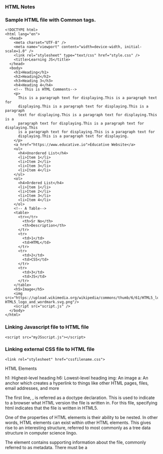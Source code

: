 ### HTML Notes

### Sample HTML file with Common tags.

```
<!DOCTYPE html>
<html lang="en">
  <head>
    <meta charset="UTF-8" />
    <meta name="viewport" content="width=device-width, initial-scale=1.0" />
    <link rel="stylesheet" type="text/css" href="style.css" />
    <title>Learning JS</title>
  </head>
  <body>
    <h1>Heading</h1>
    <h2>Heading2</h2>
    <h3>Heading 3</h3>
    <h4>Heading 4</h4>
    <!-- This is HTML Comments-->
    <p>
      This is a paragraph text for displaying.This is a paragraph text for
      displaying.This is a paragraph text for displaying.This is a paragraph
      text for displaying.This is a paragraph text for displaying.This is a
      paragraph text for displaying.This is a paragraph text for displaying.This
      is a paragraph text for displaying.This is a paragraph text for
      displaying.This is a paragraph text for displaying.
    </p>
    <a href="https://www.educative.io">Educative Website</a>
    <ul>
      <h4>Unordered List</h4>
      <li>Item 1</li>
      <li>Item 2</li>
      <li>Item 3</li>
      <li>Item 4</li>
    </ul>
    <ol>
      <h4>Ordered List</h4>
      <li>Item 1</li>
      <li>Item 2</li>
      <li>Item 3</li>
      <li>Item 4</li>
    </ol>
    <!-- A Table-->
    <table>
      <tr></tr>
        <th>Sr No</th>
        <th>Description</th>
      </tr>
      <tr>
        <td>1</td>
        <td>HTML</td>
      </tr>
      <tr>
        <td>2</td>
        <td>CSS</td>
      </tr>
      <tr>
        <td>3</td>
        <td>JS</td>
      </tr>
    </table>
    <h5>Image</h5>
    <img src="https://upload.wikimedia.org/wikipedia/commons/thumb/6/61/HTML5_logo_and_wordmark.svg/240px-HTML5_logo_and_wordmark.svg.png"/>
    <script src="script.js" />
  </body>
</html>

```

### Linking Javascript file to HTML file

```
<script src="myJSscript.js"></script>
```

### Linking external CSS file to HTML file

```
<link rel="stylesheet" href="cssfilename.css">
```

HTML Elements

h1: Highest-level heading
h6: Lowest-level heading
img: An image
a: An anchor which creates a hyperlink to things like other HTML pages, files, email addresses, and more

The first line, <!DOCTYPE html>, is referred as a doctype declaration. This is used to indicate to a browser what HTML version the file is written in. For this file, specifying html indicates that the file is written in HTML5.

One of the properties of HTML elements is their ability to be nested. In other words, HTML elements can exist within other HTML elements. This gives rise to an interesting structure, referred to most commonly as a tree data structure in computer science lingo.

The <head> element contains supporting information about the file, commonly referred to as metadata. There must be a <title> (providing the webpage a title) directly underneath the <head> element in order be complete. The <head> element may also contain links to Javascript files and CSS stylesheets.

The <body> element contains the main content of an HTML file. This is the element that holds the information that is rendered by your web browser. There can be only one <body> element within an HTML file, and most of the HTML you write will exist within this element.

Within the <body> element of this file, we have a high-level heading (h1) and a paragraph (p).

### HTML attributes

HTML attributes provide additional information about an HTML element. Attributes can be considered as properties of the element. An element may have a single attribute, many attributes, or no attributes at all.

```
<h2 title="This is a subheading">Hello, World!</h2>
 <div class="SampleClass"></div>

<p title="My Paragraph" style="color:blue">Hello, World!</p>
```

### Anchor elements / hyperlinking

One of the most important aspects of the World Wide Web is the ability to link to other parts of the web. Without a way to redirect our HTML page to other web addresses, there really wouldn’t be a “web” at all!
We can connect a HTML page to other web pages by creating a hyperlink using the anchor tag, like so:

```
<a href="http://www.google.com">Google</a>
```

The href attribute refers to Hypertext Reference, whose value is a Uniform Resource Locator (URL). A URL is basically fancy lingo for a web address, or the destination the link is pointing to. The href attribute can also refer to things like:

Email Addresses (mailto:someone@educative.io)
Phone Numbers (tel:+18004444444)
Documents/Files (Give the URL of the file instead of a web page)
Another different location on the same web page the browser is currently on

### Relative vs absolute URL paths

It’s important to understand how file paths play a role in how your hyperlinks will operate.

An absolute URL points to a single address that will direct to the same place regardless of where the original page is coming from. It looks something like this: http://www.github.com/google.

In an absolute URL path there are three main components:

1. The Protocol: What you most often see as http:// or https:// when you browse websites, but can be other things, like file:// or ftp://

2. The Domain: The name of the website (in this example, www.github.com)

3. The Path: The directory (or folder) we wish to navigate to. This field is not always necessary, and generally allows us to navigate to a more specific portion of a domain (in this case, Google’s profile on Github)

An absolute URL provides all the information necessary for a browser with an internet connection to reach the desired address. Furthermore, an absolute URL will not change its destination if used on different devices/browsers.

### Relative URLs

Relative URLs provide less information than absolute URLs and generally refer to pages on the same domain. Relative URLs are useful when you start to deal with multiple web pages on your site, and want a way to navigate between them.

Let’s take a look at a quick example of a directory named website with:

a main index.html page
an about section, named about.html
a nested directory named blogPosts, with three article HTML files named:
article1.html
article2.html
article3.html
If we started in the website directory on the index.html file, we could redirect to the About section by including the anchor tag:

```
<a href="about.html">About</a>
```

Now, say we want to navigate to an article in our blogPost folder. The relative URL path would then include the directory name: blogPost/article2.html. The entire anchor element would then be:

```
<a href="blogPost/article2.html">Article 2</a>
```

Now, how would we navigate back to the index.html page if we are in the blogPost directory? We can accomplish this by indicating the path to the file is one direct level up, like so: ../index.html.

```
<a href="../index.html">Index</a>
```

### Headings

The HTML standard has h1 element as well as five additional text heading elements, appropriately named h2 through h6.

It should be noted that heading elements should not be used to manipulate the font size of a heading. Rather, the levels represent semantically the difference between a main header, sub-header, etc.

### Lists

Often times we will want to include a bulleted or numbered list in web page content. This can be accomplished with HTML lists.

### Unordered lists

We could create an unordered list to represent things like a list of to-dos or a list of grocery items. To do this, we must use the 'ul' tag, with nested 'li' tags for the list items.

### Ordered lists

An ordered list should be used when the items in the list go in a particular order, like turn-by-turn instructions on a navigation system, or steps in a recipe. An ordered list is fairly similar to an unordered list, except we will want to use the 'ol 'tag to declare the list. List items are still wrapped in an 'li' tag. The list items will be numbered, rather than the bulleted items we saw previously.

### List element attributes: type and start

The type attribute allows us to change the style of either the bullets for unordered lists or the numbering scheme for ordered lists.

Unordered list type values include circle, disc, and square.

```
<ul type="square">
      <h4>Unordered List</h4>
      <li>Item 1</li>
      <li>Item 2</li>
      <li>Item 3</li>
      <li>Item 4</li>
    </ul>
    <ol start="7">
      <h4>Ordered List</h4>
      <li>Item 1</li>
      <li>Item 2</li>
      <li>Item 3</li>
      <li>Item 4</li>
    </ol>
```

Ordered list type values can be used to change the numbering scheme, and include the following:

1: Default numeric scheme
I: Upper-case Roman numerals
i: Lower-case Roman numerals
A: Upper-case Alphabet
a: Lower-case Alphabet
Ordered lists have an additional start attribute, that can be used to start the numbering at a value other than the default of 1.

### Sample-

```
<html>
 <head>
   <title>Exercise 5: Structuring a Page for Cooking a Food Recipe</title>
 </head>
 <body>
	<!-- Write your recipe here -->
    <h1>Recipe</h1>
    <h2>Ingredients</h2>
    <ul type=square>
        <li>Ingredient 1</li>
    </ul>
    <h2>Instructions</h2>
    <ol type="i">
        <li>Instructions1</li>
    </ol>
 </body>
</html>

```

### Inline vs. Block Elements + Divs

### Block-level elements

Block-level HTML elements take up the full width of a web page, essentially creating a “block” around the content you place within that element. Block-level elements, by default, also start on a new line. The following are some of the block-level elements:

- Headings (h1-h6)
- Ordered and Unordered Lists (ol, ul)
- List Items (li)
- Paragraphs (p)

### Inline elements

Inline elements, like the name suggests, do not take up the full width of a webpage and are generally in-line with text content. Inline elements also do not start a new line when rendered in the browser. Examples of inline elements include:

- Anchors (a)
- Images (img)
- Bolding Text (strong)
- Emphasizing Text (em)

### Divs

The <div>, a block-level element, allows you to section into separate, logical divisions.
As you can see, the <div> element does not render as anything special on the web page and is mainly used to separate content into distinct groups for organization or styling purposes. Generally, you will nest other HTML elements within <div> elements to provide the proper structure to your page.

### id + class attributes

The id and class attributes can be used to identify specific HTML elements across your HTML page.

The id attribute provides you with the ability to give any element a unique identifier. This identifier can later be used for things like applying specific styles with CSS or capturing input with some Javascript code.

```
<h1 id="companyName">Educative.io</h1>
```

Some notes about id usage:

- an id value should only be used for a single element (you will get unexpected behavior if you use the same id value for multiple elements)
- an id value must not contain any whitespace
- a single element cannot have multiple id values

The class attribute is similar to the id attribute in that it is used to identify specific elements. The main distinctions are:

- the same class value can be used across multiple elements
- an element can have multiple class values, separated by whitespaces
  In the example below, the id and class attributes are used to apply CSS styles (hidden) to our HTML document. Take note of the main differences between the two attributes.

```
<html>
 <head>
   <title>id vs class attributes</title>
 </head>
 <body>
   <!-- id elements can be used to identify specific elements on page -->
   <h1 id="pageTitle">id and class attributes</h1>

   <!-- class elements can be used to identify multiple elements that have
				similar characteristics -->
   <p class="bordered">This element has a border.</p>

	 <!-- the same class value can be used on multiple elements -->
   <p class="bordered">This element also has a border.</p>

   <!-- you can include multiple class values for a single element -->
   <p class="red bordered">This element has red text and a border.</p>
   <p class="blue bordered">This element has blue text and a border.</p>
 </body>
</html>
```

### The img element

Use the <img> tag to embed an image into your web page with an src attribute that contains a file path to the image you want to be included. Use the alt attribute to provide alternative text with a description of the image in case it doesn’t load, or is being read by a screen reader for people with disabilities.

Unlike most of the elements we have encountered thus far, the img element does not have a closing tag :

```
<img src="path/to/image/cat.jpg" alt="A cat">
```

```
<html>
 <head>
   <title>Exercise 5: Structuring a Food Recipe *Continued*</title>
 </head>
 <body>
   <!-- Write your HTML Here -->
   <div id="recipeTitle">
       <h1>Yummy Dish!</h1>
       <img src="https://www.foodandwine.com/thmb/BScdaGCMLf46UiRN-DHRTitN1rQ=/750x0/filters:no_upscale():max_bytes(150000):strip_icc():format(webp)/Pasta-Aglio-E-Olio-2-FT-RECIPE0123-38cd2045646a4635a80e8166f085fc7e.jpg" alt="Yummy Dish Pic">
       <div id="ingredients" class="recipeList">
           <h2>Ingredients</h2>
           <ul type=square>
               <li>ingredients</li>
               <li>ingredients</li>
               <li>ingredients</li>
           </ul>
       </div>
       <div id="instructions" class="recipeList">
           <h2>Instructions</h2>
           <ol type="i">
               <li>instructions</li>
               <li>instructions</li>
               <li>instructions</li>
           </ol>
       </div>
   </div>
 </body>
</html>
```
